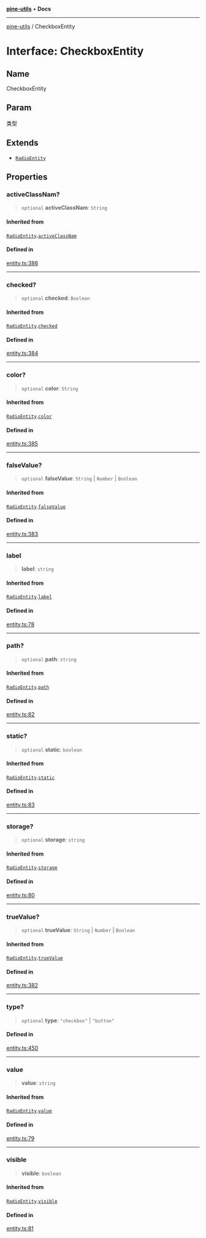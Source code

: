 [**pine-utils**](../README.md) • **Docs**

***

[pine-utils](../globals.md) / CheckboxEntity

# Interface: CheckboxEntity

## Name

CheckboxEntity

## Param

类型

## Extends

- [`RadioEntity`](RadioEntity.md)

## Properties

### activeClassNam?

> `optional` **activeClassNam**: `String`

#### Inherited from

[`RadioEntity`](RadioEntity.md).[`activeClassNam`](RadioEntity.md#activeclassnam)

#### Defined in

[entity.ts:386](https://github.com/byzhyt/pine-utils/blob/924fa77904d2b99c7ab94631f9f8a700b695aa96/src/entity.ts#L386)

***

### checked?

> `optional` **checked**: `Boolean`

#### Inherited from

[`RadioEntity`](RadioEntity.md).[`checked`](RadioEntity.md#checked)

#### Defined in

[entity.ts:384](https://github.com/byzhyt/pine-utils/blob/924fa77904d2b99c7ab94631f9f8a700b695aa96/src/entity.ts#L384)

***

### color?

> `optional` **color**: `String`

#### Inherited from

[`RadioEntity`](RadioEntity.md).[`color`](RadioEntity.md#color)

#### Defined in

[entity.ts:385](https://github.com/byzhyt/pine-utils/blob/924fa77904d2b99c7ab94631f9f8a700b695aa96/src/entity.ts#L385)

***

### falseValue?

> `optional` **falseValue**: `String` \| `Number` \| `Boolean`

#### Inherited from

[`RadioEntity`](RadioEntity.md).[`falseValue`](RadioEntity.md#falsevalue)

#### Defined in

[entity.ts:383](https://github.com/byzhyt/pine-utils/blob/924fa77904d2b99c7ab94631f9f8a700b695aa96/src/entity.ts#L383)

***

### label

> **label**: `string`

#### Inherited from

[`RadioEntity`](RadioEntity.md).[`label`](RadioEntity.md#label)

#### Defined in

[entity.ts:78](https://github.com/byzhyt/pine-utils/blob/924fa77904d2b99c7ab94631f9f8a700b695aa96/src/entity.ts#L78)

***

### path?

> `optional` **path**: `string`

#### Inherited from

[`RadioEntity`](RadioEntity.md).[`path`](RadioEntity.md#path)

#### Defined in

[entity.ts:82](https://github.com/byzhyt/pine-utils/blob/924fa77904d2b99c7ab94631f9f8a700b695aa96/src/entity.ts#L82)

***

### static?

> `optional` **static**: `boolean`

#### Inherited from

[`RadioEntity`](RadioEntity.md).[`static`](RadioEntity.md#static)

#### Defined in

[entity.ts:83](https://github.com/byzhyt/pine-utils/blob/924fa77904d2b99c7ab94631f9f8a700b695aa96/src/entity.ts#L83)

***

### storage?

> `optional` **storage**: `string`

#### Inherited from

[`RadioEntity`](RadioEntity.md).[`storage`](RadioEntity.md#storage)

#### Defined in

[entity.ts:80](https://github.com/byzhyt/pine-utils/blob/924fa77904d2b99c7ab94631f9f8a700b695aa96/src/entity.ts#L80)

***

### trueValue?

> `optional` **trueValue**: `String` \| `Number` \| `Boolean`

#### Inherited from

[`RadioEntity`](RadioEntity.md).[`trueValue`](RadioEntity.md#truevalue)

#### Defined in

[entity.ts:382](https://github.com/byzhyt/pine-utils/blob/924fa77904d2b99c7ab94631f9f8a700b695aa96/src/entity.ts#L382)

***

### type?

> `optional` **type**: `"checkbox"` \| `"button"`

#### Defined in

[entity.ts:450](https://github.com/byzhyt/pine-utils/blob/924fa77904d2b99c7ab94631f9f8a700b695aa96/src/entity.ts#L450)

***

### value

> **value**: `string`

#### Inherited from

[`RadioEntity`](RadioEntity.md).[`value`](RadioEntity.md#value)

#### Defined in

[entity.ts:79](https://github.com/byzhyt/pine-utils/blob/924fa77904d2b99c7ab94631f9f8a700b695aa96/src/entity.ts#L79)

***

### visible

> **visible**: `boolean`

#### Inherited from

[`RadioEntity`](RadioEntity.md).[`visible`](RadioEntity.md#visible)

#### Defined in

[entity.ts:81](https://github.com/byzhyt/pine-utils/blob/924fa77904d2b99c7ab94631f9f8a700b695aa96/src/entity.ts#L81)
